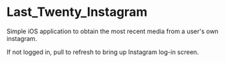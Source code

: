 # Last_Twenty_Instagram

Simple iOS application to obtain the most recent media from a user's own instagram.

If not logged in, pull to refresh to bring up Instagram log-in screen.